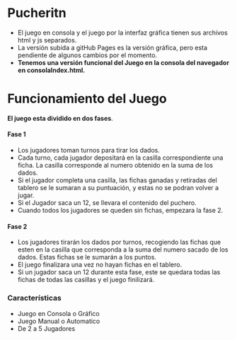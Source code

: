 # Pucheritn

- El juego en consola y el juego por la interfaz gráfica tienen sus archivos html y js separados.
- La versión subida a gitHub Pages es la versión gráfica, pero esta pendiente de algunos cambios por el momento.
- **Tenemos una versión funcional del Juego en la consola del navegador en consolaIndex.html.**

# Funcionamiento del Juego

**El juego esta dividido en dos fases**.

#### Fase 1

- Los jugadores toman turnos para tirar los dados.
- Cada turno, cada jugador depositará en la casilla correspondiente una ficha. La casilla corresponde al numero obtenido en la suma de los dados.
- Si el jugador completa una casilla, las fichas ganadas y retiradas del tablero se le sumaran a su puntuación, y estas no se podran volver a jugar.
- Si el Jugador saca un 12, se llevara el contenido del puchero.
- Cuando todos los jugadores se queden sin fichas, empezara la fase 2.

#### Fase 2

- Los jugadores tirarán los dados por turnos, recogiendo las fichas que esten en la casilla que corresponda a la suma del numero sacado de los dados. Estas fichas se le sumarán a los puntos.
- El juego finalizara una vez no hayan fichas en el tablero.
- Si un jugador saca un 12 durante esta fase, este se quedara todas las fichas de todas las casillas y el juego finilizará.

### Características

- Juego en Consola o Gráfico
- Juego Manual o Automatico
- De 2 a 5 Jugadores
